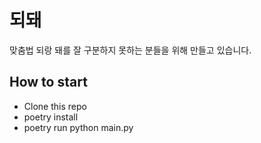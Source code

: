# 되돼

맞춤법 되랑 돼를 잘 구분하지 못하는 분들을 위해 만들고 있습니다.

## How to start

- Clone this repo
- poetry install
- poetry run python main.py
